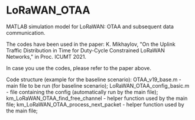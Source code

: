 # LoRaWAN_OTAA
MATLAB simulation model for LoRaWAN: OTAA and subsequent data communication.

The codes have been used in the paper:
K. Mikhaylov, "On the Uplink Traffic Distribution in Time for Duty-Cycle Constrained LoRaWAN Networks," in Proc. ICUMT 2021.

In case you use the codes, please refer to the paper above.

Code structure (example for the baseline scenario):
OTAA_v19_base.m - main file to be run (for baseline scenario);
LoRaWAN_OTAA_config_basic.m - file containing the config (automatically run by the main file);
km_LoRaWAN_OTAA_find_free_channel - helper function used by the main file;
km_LoRaWAN_OTAA_process_next_packet - helper function used by the main file;

